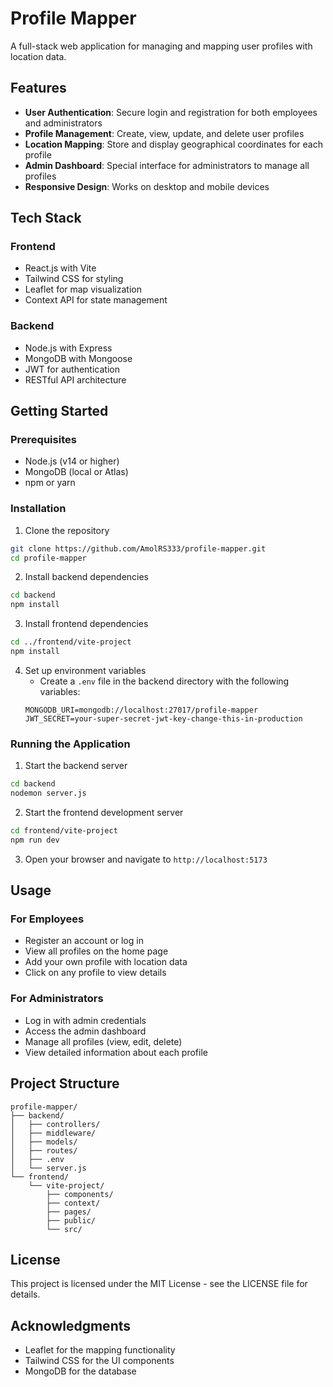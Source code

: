 # Profile Mapper

A full-stack web application for managing and mapping user profiles with location data.

## Features

- **User Authentication**: Secure login and registration for both employees and administrators
- **Profile Management**: Create, view, update, and delete user profiles
- **Location Mapping**: Store and display geographical coordinates for each profile
- **Admin Dashboard**: Special interface for administrators to manage all profiles
- **Responsive Design**: Works on desktop and mobile devices

## Tech Stack

### Frontend

- React.js with Vite
- Tailwind CSS for styling
- Leaflet for map visualization
- Context API for state management

### Backend

- Node.js with Express
- MongoDB with Mongoose
- JWT for authentication
- RESTful API architecture

## Getting Started

### Prerequisites

- Node.js (v14 or higher)
- MongoDB (local or Atlas)
- npm or yarn

### Installation

1. Clone the repository

```bash
git clone https://github.com/AmolRS333/profile-mapper.git
cd profile-mapper
```

2. Install backend dependencies

```bash
cd backend
npm install
```

3. Install frontend dependencies

```bash
cd ../frontend/vite-project
npm install
```

4. Set up environment variables
   - Create a `.env` file in the backend directory with the following variables:
   ```
   MONGODB_URI=mongodb://localhost:27017/profile-mapper
   JWT_SECRET=your-super-secret-jwt-key-change-this-in-production
   ```

### Running the Application

1. Start the backend server

```bash
cd backend
nodemon server.js
```

2. Start the frontend development server

```bash
cd frontend/vite-project
npm run dev
```

3. Open your browser and navigate to `http://localhost:5173`

## Usage

### For Employees

- Register an account or log in
- View all profiles on the home page
- Add your own profile with location data
- Click on any profile to view details

### For Administrators

- Log in with admin credentials
- Access the admin dashboard
- Manage all profiles (view, edit, delete)
- View detailed information about each profile

## Project Structure

```
profile-mapper/
├── backend/
│   ├── controllers/
│   ├── middleware/
│   ├── models/
│   ├── routes/
│   ├── .env
│   └── server.js
└── frontend/
    └── vite-project/
        ├── components/
        ├── context/
        ├── pages/
        ├── public/
        └── src/
```

## License

This project is licensed under the MIT License - see the LICENSE file for details.

## Acknowledgments

- Leaflet for the mapping functionality
- Tailwind CSS for the UI components
- MongoDB for the database
